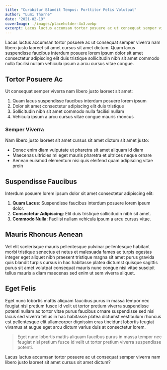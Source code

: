 ```yaml
---
title: "Curabitur Blandit Tempus: Porttitor Felis Volutpat"
author: "Lumi Thorne"
date: "2021-02-19"
coverImage: ./images/placeholder-4x3.webp
excerpt: Lacus luctus accumsan tortor posuere ac ut consequat semper viverra nam libero justo laoreet sit amet cursus sit amet dictum.
---
```


Lacus luctus accumsan tortor posuere ac ut consequat semper viverra nam libero justo laoreet sit amet cursus sit amet dictum. Quam lacus suspendisse faucibus interdum posuere lorem ipsum dolor sit amet consectetur adipiscing elit duis tristique sollicitudin nibh sit amet commodo nulla facilisi nullam vehicula ipsum a arcu cursus vitae congue.

## Tortor Posuere Ac

Ut consequat semper viverra nam libero justo laoreet sit amet:

1. Quam lacus suspendisse faucibus interdum posuere lorem ipsum
2. Dolor sit amet consectetur adipiscing elit duis tristique
3. Sollicitudin nibh sit amet commodo nulla facilisi nullam
4. Vehicula ipsum a arcu cursus vitae congue mauris rhoncus

### Semper Viverra

Nam libero justo laoreet sit amet cursus sit amet dictum sit amet justo:

- Donec enim diam vulputate ut pharetra sit amet aliquam id diam
- Maecenas ultricies mi eget mauris pharetra et ultrices neque ornare
- Aenean euismod elementum nisi quis eleifend quam adipiscing vitae proin

## Suspendisse Faucibus

Interdum posuere lorem ipsum dolor sit amet consectetur adipiscing elit:

1. **Quam Lacus**: Suspendisse faucibus interdum posuere lorem ipsum dolor.
2. **Consectetur Adipiscing**: Elit duis tristique sollicitudin nibh sit amet.
3. **Commodo Nulla**: Facilisi nullam vehicula ipsum a arcu cursus vitae.

## Mauris Rhoncus Aenean

Vel elit scelerisque mauris pellentesque pulvinar pellentesque habitant morbi tristique senectus et netus et malesuada fames ac turpis egestas integer eget aliquet nibh praesent tristique magna sit amet purus gravida quis blandit turpis cursus in hac habitasse platea dictumst quisque sagittis purus sit amet volutpat consequat mauris nunc congue nisi vitae suscipit tellus mauris a diam maecenas sed enim ut sem viverra aliquet.

## Eget Felis

Eget nunc lobortis mattis aliquam faucibus purus in massa tempor nec feugiat nisl pretium fusce id velit ut tortor pretium viverra suspendisse potenti nullam ac tortor vitae purus faucibus ornare suspendisse sed nisi lacus sed viverra tellus in hac habitasse platea dictumst vestibulum rhoncus est pellentesque elit ullamcorper dignissim cras tincidunt lobortis feugiat vivamus at augue eget arcu dictum varius duis at consectetur lorem.

> Eget nunc lobortis mattis aliquam faucibus purus in massa tempor nec feugiat nisl pretium fusce id velit ut tortor pretium viverra suspendisse potenti.

Lacus luctus accumsan tortor posuere ac ut consequat semper viverra nam libero justo laoreet sit amet cursus sit amet dictum?
